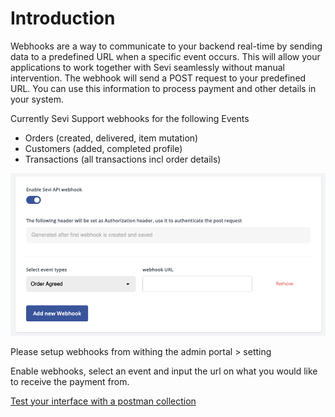 # Introduction

Webhooks are a way to communicate to your backend real-time by sending data to a predefined URL when a specific event occurs.
This will allow your applications to work together with Sevi seamlessly without manual intervention. The webhook will send a POST request to your predefined URL. You can use this information to process payment and other details in your system.

Currently Sevi Support webhooks for the following Events

- Orders (created, delivered, item mutation)
- Customers (added, completed profile)
- Transactions (all transactions incl order details)

![1679655871790](../image/webhooks/1679655871790.png)

Please setup webhooks from withing the admin portal > setting

Enable webhooks, select an event and input the url on what you would like to receive the payment from.

[Test your interface with a postman collection](https://www.postman.com/sevi-api)
